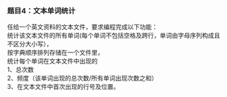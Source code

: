 ###  题目4：文本单词统计  
任给一个英文资料的文本文件，要求编程完成以下功能：  
统计该文本文件的所有单词(每个单词不包括空格及跨行，单词由字母序列构成且不区分大小写），  
按字典顺序排列存储在一个文件里，  
统计每个单词在文本文件中出现的  
1、总次数  
2、频度（该单词出现的总次数/所有单词出现次数之和）  
3、在文本文件中首次出现的行号及位置。  
